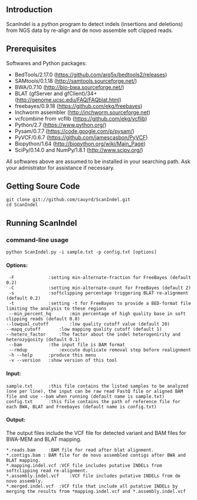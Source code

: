 Introduction
------------
ScanIndel is a python program to detect indels (insertions and deletions) from NGS data by re-align and de novo assemble soft clipped reads. 

Prerequisites
----------------
Softwares and Python packages:
* BedTools/2.17.0 (https://github.com/arq5x/bedtools2/releases)
* SAMtools/0.1.18 (http://samtools.sourceforge.net/)
* BWA/0.7.10 (http://bio-bwa.sourceforge.net/) 
* BLAT (gfServer and gfClient)/34+ (http://genome.ucsc.edu/FAQ/FAQblat.html)
* freebayes/0.9.18 (https://github.com/ekg/freebayes)
* Inchworm assembler (http://inchworm.sourceforge.net)
* vcfcombine from vcflib (https://github.com/ekg/vcflib)
* Python/2.7 (https://www.python.org/)
* Pysam/0.7.7 (https://code.google.com/p/pysam/)
* PyVCF/0.6.7 (https://github.com/jamescasbon/PyVCF)
* Biopython/1.64 (http://biopython.org/wiki/Main_Page)
* SciPy/0.14.0 and NumPy/1.8.1 (http://www.scipy.org/)

All softwares above are assumed to be installed in your searching path. Ask your admistrator for assistance if necessary. 

Getting Soure Code
------------------
	git clone git://github.com/cauyrd/ScanIndel.git
	cd ScanIndel
Running ScanIndel
-----------------
### command-line usage
	python ScanIndel.py -i sample.txt -p config.txt [options]
#### Options:
	 -F				:setting min-alternate-fraction for FreeBayes (default 0.2)
	 -C				:setting min-alternate-count for FreeBayes (default 2)
	 -s				:softclipping percentage triggering BLAT re-alignment (default 0.2)
	 -t				:setting -t for FreeBayes to provide a BED-format file limiting the analysis to these regions
	 --min_percent_hq		:min percentage of high quality base in soft clipping reads (default 0.8)
	--lowqual_cutoff		:low quality cutoff value (default 20)
	--mapq_cutoff		:low mapping quality cutoff (default 1)
	--hetero_factor		:The factor about the indel heterogenirity and heterozygosity (default 0.1)
	 --bam 			:the input file is BAM format
	 --rmdup			:exccute duplicate removal step before realignment
	 -h --help		:produce this menu
	 -v --version	:show version of this tool
#### Input:
	sample.txt    	:this file contains the listed samples to be analyzed (one per line), the input can be raw read FastQ file or aligned BAM file and use --bam when running (default name is sample.txt)
	config.txt    	:this file contains the path of reference file for each BWA, BLAT and Freebayes (default name is config.txt)
#### Output:
The output files include the VCF file for detected variant and BAM files for BWA-MEM and BLAT mapping.

	*.reads.bam		:BAM file for read after blat alignment.
	*.contigs.bam : BAM file for de novo assembled contigs after BWA and BLAT mapping.
	*.mapping.indel.vcf	:VCF file includes putative INDELs from softclipping read re-alignment.
	*.assembly.indel.vcf	:VCF file includes putative INDELs from de novo assembly.
	*.merged.indel.vcf	:VCF file that include all putative INDELs by merging the results from *mapping.indel.vcf and *.assembly.indel.vcf
